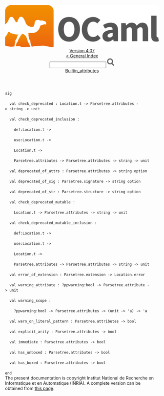 <!-- ((! set title API !)) ((! set documentation !)) ((! set api !)) ((! set nobreadcrumb !)) -->
<div class="api"><header><nav class="toc brand"><a class="brand" href="https://ocaml.org/"><img src="colour-logo-gray.svg" class="svg" alt="OCaml"></a></nav><nav class="toc"><div class="toc_version"><a href="/docs" id="version-select">Version 4.07</a></div><a href="index.html">&lt; General Index</a><div class="api_search"><input type="text" name="apisearch" id="api_search" oninput="mySearch(false);" onkeypress="this.oninput();" onclick="this.oninput();" onpaste="this.oninput();">
<img src="search_icon.svg" alt="Search" class="svg" onclick="mySearch(false)"></div>
<div id="search_results"></div><div class="toc_title"><a href="Builtin_attributes.html">Builtin_attributes</a></div><ul></ul></nav></header>
<code class="code"><span class="keyword">sig</span><br>
&nbsp;&nbsp;<span class="keyword">val</span>&nbsp;check_deprecated&nbsp;:&nbsp;<span class="constructor">Location</span>.t&nbsp;<span class="keywordsign">-&gt;</span>&nbsp;<span class="constructor">Parsetree</span>.attributes&nbsp;<span class="keywordsign">-&gt;</span>&nbsp;string&nbsp;<span class="keywordsign">-&gt;</span>&nbsp;unit<br>
&nbsp;&nbsp;<span class="keyword">val</span>&nbsp;check_deprecated_inclusion&nbsp;:<br>
&nbsp;&nbsp;&nbsp;&nbsp;def:<span class="constructor">Location</span>.t&nbsp;<span class="keywordsign">-&gt;</span><br>
&nbsp;&nbsp;&nbsp;&nbsp;use:<span class="constructor">Location</span>.t&nbsp;<span class="keywordsign">-&gt;</span><br>
&nbsp;&nbsp;&nbsp;&nbsp;<span class="constructor">Location</span>.t&nbsp;<span class="keywordsign">-&gt;</span><br>
&nbsp;&nbsp;&nbsp;&nbsp;<span class="constructor">Parsetree</span>.attributes&nbsp;<span class="keywordsign">-&gt;</span>&nbsp;<span class="constructor">Parsetree</span>.attributes&nbsp;<span class="keywordsign">-&gt;</span>&nbsp;string&nbsp;<span class="keywordsign">-&gt;</span>&nbsp;unit<br>
&nbsp;&nbsp;<span class="keyword">val</span>&nbsp;deprecated_of_attrs&nbsp;:&nbsp;<span class="constructor">Parsetree</span>.attributes&nbsp;<span class="keywordsign">-&gt;</span>&nbsp;string&nbsp;option<br>
&nbsp;&nbsp;<span class="keyword">val</span>&nbsp;deprecated_of_sig&nbsp;:&nbsp;<span class="constructor">Parsetree</span>.signature&nbsp;<span class="keywordsign">-&gt;</span>&nbsp;string&nbsp;option<br>
&nbsp;&nbsp;<span class="keyword">val</span>&nbsp;deprecated_of_str&nbsp;:&nbsp;<span class="constructor">Parsetree</span>.structure&nbsp;<span class="keywordsign">-&gt;</span>&nbsp;string&nbsp;option<br>
&nbsp;&nbsp;<span class="keyword">val</span>&nbsp;check_deprecated_mutable&nbsp;:<br>
&nbsp;&nbsp;&nbsp;&nbsp;<span class="constructor">Location</span>.t&nbsp;<span class="keywordsign">-&gt;</span>&nbsp;<span class="constructor">Parsetree</span>.attributes&nbsp;<span class="keywordsign">-&gt;</span>&nbsp;string&nbsp;<span class="keywordsign">-&gt;</span>&nbsp;unit<br>
&nbsp;&nbsp;<span class="keyword">val</span>&nbsp;check_deprecated_mutable_inclusion&nbsp;:<br>
&nbsp;&nbsp;&nbsp;&nbsp;def:<span class="constructor">Location</span>.t&nbsp;<span class="keywordsign">-&gt;</span><br>
&nbsp;&nbsp;&nbsp;&nbsp;use:<span class="constructor">Location</span>.t&nbsp;<span class="keywordsign">-&gt;</span><br>
&nbsp;&nbsp;&nbsp;&nbsp;<span class="constructor">Location</span>.t&nbsp;<span class="keywordsign">-&gt;</span><br>
&nbsp;&nbsp;&nbsp;&nbsp;<span class="constructor">Parsetree</span>.attributes&nbsp;<span class="keywordsign">-&gt;</span>&nbsp;<span class="constructor">Parsetree</span>.attributes&nbsp;<span class="keywordsign">-&gt;</span>&nbsp;string&nbsp;<span class="keywordsign">-&gt;</span>&nbsp;unit<br>
&nbsp;&nbsp;<span class="keyword">val</span>&nbsp;error_of_extension&nbsp;:&nbsp;<span class="constructor">Parsetree</span>.extension&nbsp;<span class="keywordsign">-&gt;</span>&nbsp;<span class="constructor">Location</span>.error<br>
&nbsp;&nbsp;<span class="keyword">val</span>&nbsp;warning_attribute&nbsp;:&nbsp;?ppwarning:bool&nbsp;<span class="keywordsign">-&gt;</span>&nbsp;<span class="constructor">Parsetree</span>.attribute&nbsp;<span class="keywordsign">-&gt;</span>&nbsp;unit<br>
&nbsp;&nbsp;<span class="keyword">val</span>&nbsp;warning_scope&nbsp;:<br>
&nbsp;&nbsp;&nbsp;&nbsp;?ppwarning:bool&nbsp;<span class="keywordsign">-&gt;</span>&nbsp;<span class="constructor">Parsetree</span>.attributes&nbsp;<span class="keywordsign">-&gt;</span>&nbsp;(unit&nbsp;<span class="keywordsign">-&gt;</span>&nbsp;<span class="keywordsign">'</span>a)&nbsp;<span class="keywordsign">-&gt;</span>&nbsp;<span class="keywordsign">'</span>a<br>
&nbsp;&nbsp;<span class="keyword">val</span>&nbsp;warn_on_literal_pattern&nbsp;:&nbsp;<span class="constructor">Parsetree</span>.attributes&nbsp;<span class="keywordsign">-&gt;</span>&nbsp;bool<br>
&nbsp;&nbsp;<span class="keyword">val</span>&nbsp;explicit_arity&nbsp;:&nbsp;<span class="constructor">Parsetree</span>.attributes&nbsp;<span class="keywordsign">-&gt;</span>&nbsp;bool<br>
&nbsp;&nbsp;<span class="keyword">val</span>&nbsp;immediate&nbsp;:&nbsp;<span class="constructor">Parsetree</span>.attributes&nbsp;<span class="keywordsign">-&gt;</span>&nbsp;bool<br>
&nbsp;&nbsp;<span class="keyword">val</span>&nbsp;has_unboxed&nbsp;:&nbsp;<span class="constructor">Parsetree</span>.attributes&nbsp;<span class="keywordsign">-&gt;</span>&nbsp;bool<br>
&nbsp;&nbsp;<span class="keyword">val</span>&nbsp;has_boxed&nbsp;:&nbsp;<span class="constructor">Parsetree</span>.attributes&nbsp;<span class="keywordsign">-&gt;</span>&nbsp;bool<br>
<span class="keyword">end</span></code>
<div class="copyright">The present documentation is copyright Institut National de Recherche en Informatique et en Automatique (INRIA). A complete version can be obtained from <a href="http://caml.inria.fr/pub/docs/manual-ocaml/">this page</a>.</div></div>